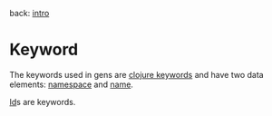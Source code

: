 back: [intro](../intro.md)

# Keyword

The keywords used in gens are [clojure keywords](https://clojuredocs.org/clojure.core/keyword) and have two data elements: [namespace](basics/namespace.md) and [name](basics/name.md).

[Id](basics/id.md)s are keywords.
